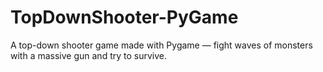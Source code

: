 # TopDownShooter-PyGame
A top-down shooter game made with Pygame — fight waves of monsters with a massive gun and try to survive.
